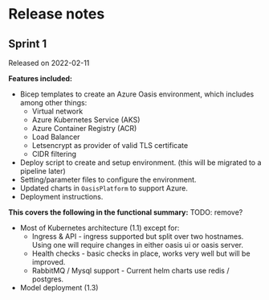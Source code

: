 # Release notes

## Sprint 1

Released on 2022-02-11

**Features included:**

* Bicep templates to create an Azure Oasis environment, which includes among other things:
  * Virtual network
  * Azure Kubernetes Service (AKS)
  * Azure Container Registry (ACR)
  * Load Balancer
  * Letsencrypt as provider of valid TLS certificate
  * CIDR filtering
* Deploy script to create and setup environment. (this will be migrated to a pipeline later)
* Setting/parameter files to configure the environment.
* Updated charts in `OasisPlatform` to support Azure.
* Deployment instructions.

**This covers the following in the functional summary:**
TODO: remove?
* Most of Kubernetes architecture (1.1) except for:
  * Ingress & API - ingress supported but split over two hostnames. Using one will require changes in either oasis ui
    or oasis server.
  * Health checks - basic checks in place, works very well but will be improved.
  * RabbitMQ / Mysql support - Current helm charts use redis / postgres.
* Model deployment (1.3)
